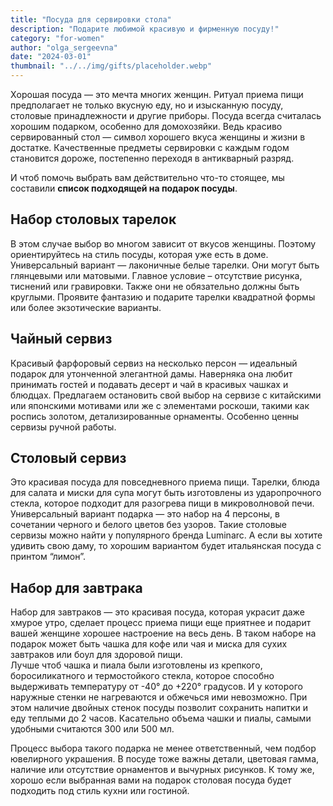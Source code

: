 ```yaml
---
title: "Посуда для сервировки стола"
description: "Подарите любимой красивую и фирменную посуду!"
category: "for-women"
author: "olga_sergeevna"
date: "2024-03-01"
thumbnail: "../../img/gifts/placeholder.webp"
---
```


Xорошая посуда — это мечта многих женщин. Ритуал приема пищи предполагает не только вкусную еду, но и изысканную посуду, столовые принадлежности и другие приборы. Посуда всегда считалась хорошим подарком, особенно для домохозяйки. Ведь красиво сервированный стол — символ хорошего вкуса женщины и жизни в достатке. 
Качественные предметы сервировки с каждым годом становится дороже, постепенно переходя в антикварный разряд. 

И чтоб помочь выбрать вам действительно что-то стоящее, мы составили **список подходящей на подарок посуды**.

## Набор столовых тарелок

В этом случае выбор во многом зависит от вкусов женщины. Поэтому ориентируйтесь на стиль посуды, которая уже есть в доме. Универсальный вариант — лаконичные белые тарелки. Они могут быть глянцевыми или матовыми. Главное условие – отсутствие рисунка, тиснений или гравировки. Также они не обязательно должны быть круглыми. Проявите фантазию и подарите тарелки квадратной формы или более экзотические варианты. 

## Чайный сервиз 

Красивый фарфоровый сервиз на несколько персон — идеальный подарок для утонченной элегантной дамы. Наверняка она любит принимать гостей и подавать десерт и чай в красивых чашках и блюдцах. Предлагаем остановить свой выбор на сервизе с китайскими или японскими мотивами или же с элементами роскоши, такими как роспись золотом, детализированные орнаменты. Особенно ценны сервизы ручной работы. 

## Столовый сервиз 

Это красивая посуда для повседневного приема пищи. Тарелки, блюда для салата и миски для супа могут быть изготовлены из ударопрочного стекла, которое подходит для разогрева пищи в микроволновой печи. Универсальный вариант подарка — это набор на 4 персоны, в сочетании черного и белого цветов без узоров. Такие столовые сервизы можно найти у популярного бренда Luminarc. А если вы хотите удивить свою даму, то хорошим вариантом будет итальянская посуда с принтом “лимон”. 

## Набор для завтрака

Набор для завтраков — это красивая посуда, которая украсит даже хмурое утро, сделает процесс приема пищи еще приятнее и подарит вашей женщине хорошее настроение на весь день. В таком наборе на подарок может быть чашка для кофе или чая и миска для сухих завтраков или боул для здоровой пищи.  
Лучше чтоб чашка и пиала были изготовлены из крепкого, боросиликатного и термостойкого стекла, которое способно выдерживать температуру от -40° до +220° градусов. И  у которого наружные стенки не нагреваются и обжечься ими невозможно. При этом наличие двойных стенок посуды позволит сохранить напитки и еду теплыми до 2 часов. Касательно объема чашки и пиалы, самыми удобными считаются 300 или 500 мл.


Процесс выбора такого подарка не менее ответственный, чем подбор ювелирного украшения. В посуде тоже важны детали, цветовая гамма, наличие или отсутствие орнаментов и вычурных рисунков. К тому же, хорошо если выбранная вами на подарок столовая посуда будет подходить под стиль кухни или гостиной.

